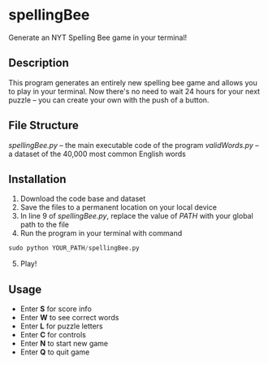 # spellingBee
Generate an NYT Spelling Bee game in your terminal!

## Description
This program generates an entirely new spelling bee game and allows you to play in your terminal.
Now there's no need to wait 24 hours for your next puzzle – you can create your own with the push of a button.

## File Structure
<i>spellingBee.py</i> – the main executable code of the program
<i>validWords.py</i> – a dataset of the 40,000 most common English words

## Installation
1) Download the code base and dataset
2) Save the files to a permanent location on your local device
3) In line 9 of <i>spellingBee.py</i>, replace the value of <i>PATH</i> with your global path to the file
4) Run the program in your terminal with command
```python
sudo python YOUR_PATH/spellingBee.py
```
5) Play!

## Usage
- Enter <b>S</b> for score info
- Enter <b>W</b> to see correct words
- Enter <b>L</b> for puzzle letters
- Enter <b>C</b> for controls
- Enter <b>N</b> to start new game
- Enter <b>Q</b> to quit game

